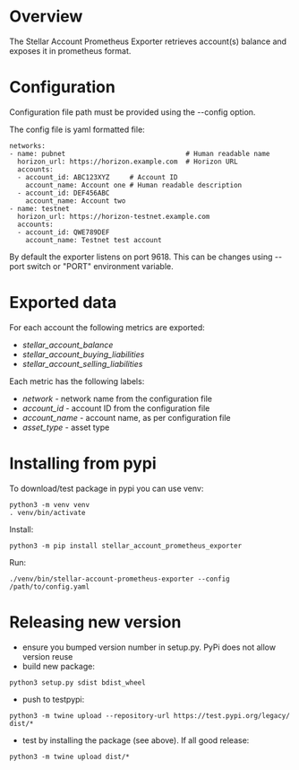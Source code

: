 # Overview

The Stellar Account Prometheus Exporter retrieves account(s)
balance and exposes it in prometheus format.

# Configuration

Configuration file path must be provided using the --config option.

The config file is yaml formatted file:
```
networks:
- name: pubnet                              # Human readable name
  horizon_url: https://horizon.example.com  # Horizon URL
  accounts:
  - account_id: ABC123XYZ     # Account ID
    account_name: Account one # Human readable description
  - account_id: DEF456ABC
    account_name: Account two
- name: testnet
  horizon_url: https://horizon-testnet.example.com
  accounts:
  - account_id: QWE789DEF
    account_name: Testnet test account
```

By default the exporter listens on port 9618. This can be changes using
--port switch or "PORT" environment variable.

# Exported data

For each account the following metrics are exported:
 * *stellar_account_balance*
 * *stellar_account_buying_liabilities*
 * *stellar_account_selling_liabilities*

Each metric has the following labels:
 * *network* - network name from the configuration file
 * *account_id* - account ID from the configuration file
 * *account_name* - account name, as per configuration file
 * *asset_type* - asset type

# Installing from pypi

To download/test package in pypi you can use venv:
```
python3 -m venv venv
. venv/bin/activate
```

Install:
```
python3 -m pip install stellar_account_prometheus_exporter
```

Run:
```
./venv/bin/stellar-account-prometheus-exporter --config /path/to/config.yaml
```

# Releasing new version

* ensure you bumped version number in setup.py. PyPi does not allow version reuse
* build new package:
```
python3 setup.py sdist bdist_wheel
```
* push to testpypi:
```
python3 -m twine upload --repository-url https://test.pypi.org/legacy/ dist/*
```
* test by installing the package (see above). If all good release:
```
python3 -m twine upload dist/*
```
